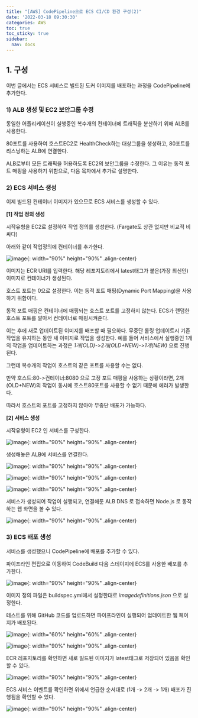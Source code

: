 ```yaml
---
title: "[AWS] CodePipeline으로 ECS CI/CD 환경 구성(2)"
date: '2022-03-18 09:30:30'
categories: AWS
toc: true
toc_sticky: true
sidebar:
  nav: docs
---
```


## 1. 구성

이번 글에서는 ECS 서비스로 빌드된 도커 이미지를 배포하는 과정을 CodePipeline에 추가한다.



### 1) ALB 생성 및 EC2 보안그룹 수정

동일한 어플리케이션이 실행중인 복수개의 컨테이너에 트래픽을 분산하기 위해 ALB를 사용한다.

80포트를 사용하여 호스트EC2로 HealthCheck하는 대상그룹을 생성하고, 80포트를 리스닝하는 ALB에 연결한다.



ALB로부터 모든 트래픽을 허용하도록 EC2의 보안그룹을 수정한다. 그 이유는 동적 포트 매핑을 사용하기 위함으로, 다음 목차에서 추가로 설명한다.



### 2) ECS 서비스 생성

이제 빌드된 컨테이너 이미지가 있으므로 ECS 서비스를 생성할 수 있다.

**[1] 작업 정의 생성**

시작유형을 EC2로 설정하여 작업 정의를 생성한다. (Fargate도 상관 없지만 비교적 비싸다)

아래와 같이 작업정의에 컨테이너를 추가한다.

![image](https://user-images.githubusercontent.com/60495897/158305217-f621cadf-f733-4dfd-a973-97b4e055f9ed.png){: width="90%" height="90%" .align-center}

이미지는 ECR URI를 입력한다. 해당 레포지토리에서 latest태그가 붙은(가장 최신인) 이미지로 컨테이너가 생성된다.

<div class="notice--primary" markdown="1">

호스트 포트는 0으로 설정한다. 이는 동적 포트 매핑(Dynamic Port Mapping)을 사용하기 위함이다.

동적 포트 매핑은 컨테이너에 매핑되는 호스트 포트를 고정하지 않는다. ECS가 랜덤한 호스트 포트를 알아서 컨테이너로 매핑시켜준다. 

이는 후에 새로 업데이트된 이미지를 배포할 때 필요하다. 무중단 롤링 업데이트시 기존 작업을 유지하는 동안 새 이미지로 작업을 생성한다. 예를 들어 서비스에서 실행중인 1개의 작업을 업데이트하는 과정은 *1개(OLD)->2개(OLD+NEW)->1개(NEW)* 으로 진행된다.

그런데 복수개의 작업이 호스트의 같은 포트를 사용할 수는 없다.

 만약 호스트:80->컨테이너:8080 으로 고정 포트 매핑을 사용하는 상황이라면, 2개(OLD+NEW)의 작업이 동시에 호스트80포트를 사용할 수 없기 때문에 에러가 발생한다. 

따라서 호스트의 포트를 고정하지 않아야 무중단 배포가 가능하다.

</div>



**[2] 서비스 생성**

시작유형이 EC2 인 서비스를 구성한다.

![image](https://user-images.githubusercontent.com/60495897/158308491-8aeab675-9780-4b6c-bd2d-1fdc7602cf08.png){: width="90%" height="90%" .align-center}





생성해놓은 ALB에 서비스를 연결한다.

![image](https://user-images.githubusercontent.com/60495897/158308704-7eb0ce12-b026-426d-b868-b84ed458a1cd.png){: width="90%" height="90%" .align-center}

![image](https://user-images.githubusercontent.com/60495897/158308784-5a371bbd-752e-4da4-b2cc-8eb3d1665a2d.png){: width="90%" height="90%" .align-center}



![image](https://user-images.githubusercontent.com/60495897/158308956-90817dcc-abc1-41d2-8eaf-626d18a4d30e.png){: width="90%" height="90%" .align-center}

서비스가 생성되어 작업이 실행되고, 연결해둔 ALB DNS 로 접속하면 Node.js 로 동작하는 웹 화면을 볼 수 있다.

![image](https://user-images.githubusercontent.com/60495897/158315599-48341db3-aa4b-42cb-b182-aaba50ef7015.png){: width="90%" height="90%" .align-center}





### 3) ECS 배포 생성

서비스를 생성했으니 CodePipeline에 배포를 추가할  수 있다.

파이프라인 편집으로 이동하여 CodeBuild 다음 스테이지에 ECS를 사용한 배포를 추가한다.

![image](https://user-images.githubusercontent.com/60495897/158391200-8f2551e2-8aae-484e-bb70-a081a8b3611c.png){: width="90%" height="90%" .align-center}

이미지 정의 파일은 buildspec.yml에서 설정한대로 *imagedefinitions.json* 으로 설정한다.

테스트를 위해 GitHub 코드를 업로드하면 파이프라인이 실행되어 업데이트한 웹 페이지가 배포된다.

![image](https://user-images.githubusercontent.com/60495897/158395452-f239d49c-0b82-4dd9-947f-977fbb248a48.png){: width="60%" height="60%" .align-center}





![image](https://user-images.githubusercontent.com/60495897/158394857-019fb89c-983a-4b8d-9a78-a022ba2f4922.png){: width="90%" height="90%" .align-center}

ECR 레포지토리를 확인하면 새로 빌드된 이미지가 latest태그로 저장되어 있음을 확인할 수 있다.

![image](https://user-images.githubusercontent.com/60495897/158395952-12da7e18-fef2-412d-98d3-69edcea137bf.png){: width="90%" height="90%" .align-center}



ECS 서비스 이벤트를 확인하면 위에서 언급한 순서대로 (1개 -> 2개 -> 1개) 배포가 진행됨을 확인할 수 있다.

![image](https://user-images.githubusercontent.com/60495897/158396482-6e5c10bf-2212-489e-920f-fa6bbe577a8a.png){: width="90%" height="90%" .align-center}